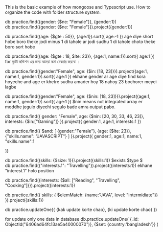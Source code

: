 This is the basic example of how mongoose and Typescript use.
How to organize the code with folder structure system.

db.practice.find({gender: {$ne: "Female"}}, {gender:1})
db.practice.find({gender: {$ne: "Female"}}).project({gender:1})

db.practice.find({age: {$gte : 50}}, {age:1}).sort({ age:-1 }) age diye short hobe boro theke jodi minus 1 di tahole ar jodi sudhu 1 di tahole choto theke boro sort hobe

db.practice.find({age: {$gte : 18, $lte: 23}}, {age:1, name:1}).sort({ age:1 }) for  দুটো কন্ডিশন এর জন্য আমরা কমা  বেবহার করবো । 

db.practice.find({gender:"Female", age: {$in: [18, 23]}}).project({age:1, name:1, gender:1}).sort({ age:1 }) ekhane gender ar age diye find kora hoyeche and age er khetre sudhu amader hoy 18 nahoy 23 bochorer meyei lagbe

db.practice.find({gender:"Female", age: {$nin: [18, 23]}}).project({age:1, name:1, gender:1}).sort({ age:1 })  $nin means not integrated array er moddhe jegulo diyechi segulo bade amra output pabo.


db.practice.find({
    gender: "Female",
    age: {$nin: [20, 30, 33, 46, 23]},
    interests: {$in:["Gaming"]}
}).project({
    gender:1,
    age:1,
    interests:1
})
  
   db.practice.find({
    $and: [
        {gender:"Female"},
        {age: {$lte: 23}},
        {"skills.name": "JAVASCRIPT"}
        ]
}).project({
    gender:1,
    age:1, 
    name:1,
    "skills.name":1
    
})

db.practice.find({skills: {$size: 1}}).project({skills:1})
$exists
$type
$
db.practice.find({"interests.1": "Travelling"}).project({interests:1}) ekhane "interest.1" holo position

db.practice.find({interests: {$all:  ["Reading", "Travelling", "Cooking"]}}).project({interests:1})

   db.practice.find({
    skills: { $elemMatch: {name:"JAVA", level: "Intermidiate"}}
}).project({skills:1})

db.practice.updateOne({
    {kak update korte chao},
    {ki update korte chao}
})

for update only one data in database 
db.practice.updateOne(
    {_id: ObjectId("6406ad64fc13ae5a40000070")},
    {$set: {country:'bangladesh'}}
    )
